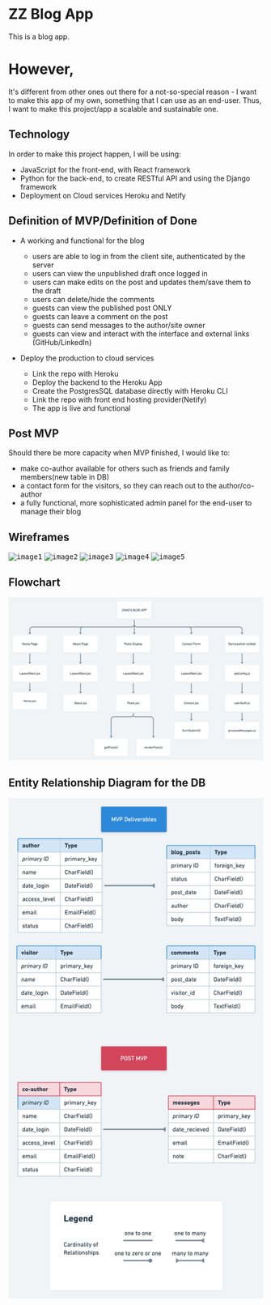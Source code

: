 # ZZ Blog App

This is a blog app.

# However,

It's different from other ones out there for a not-so-special reason - I want to make this app of my own, something 
that I can use as an end-user. Thus, I want to make this project/app a scalable and sustainable one.

## Technology

In order to make this project happen, I will be using: 

- JavaScript for the front-end, with React framework
- Python for the back-end, to create RESTful API and using the Django framework
- Deployment on Cloud services Heroku and Netify

## Definition of MVP/Definition of Done

- A working and functional for the blog

    - users are able to log in from the client site, authenticated by the server
    - users can view the unpublished draft once logged in
    - users can make edits on the post and updates them/save them to the draft
    - users can delete/hide the comments
    - guests can view the published post ONLY
    - guests can leave a comment on the post
    - guests can send messages to the author/site owner
    - guests can view and interact with the interface and external links
      (GitHub/LinkedIn)

- Deploy the production to cloud services
    - Link the repo with Heroku
    - Deploy the backend to the Heroku App
    - Create the PostgresSQL database directly with Heroku CLI
    - Link the repo with front end hosting provider(Netify)
    - The app is live and functional

## Post MVP 

Should there be more capacity when MVP finished, I would like to:
 - make co-author available for others such as friends and family members(new table in DB)
 - a contact form for the visitors, so they can reach out to the author/co-author
 - a fully functional, more sophisticated  admin panel for the end-user to manage their blog


## Wireframes

<kbd>![image1](/assets/Web%201920%20–%201.png)</kbd>
<kbd>![image2](/assets/Web%201920%20–%202.png)</kbd>
<kbd>![image3](/assets/Web%201920%20–%203.png)</kbd>
<kbd>![image4](/assets/Web%201920%20–%204.png)</kbd>
<kbd>![image5](/assets/Web%201920%20–%205.png)</kbd>

## Flowchart

<kbd>![flow](/assets/flow.png)</kbd>

## Entity Relationship Diagram for the DB

<kbd>![flow](/assets/erd.png)</kbd>
